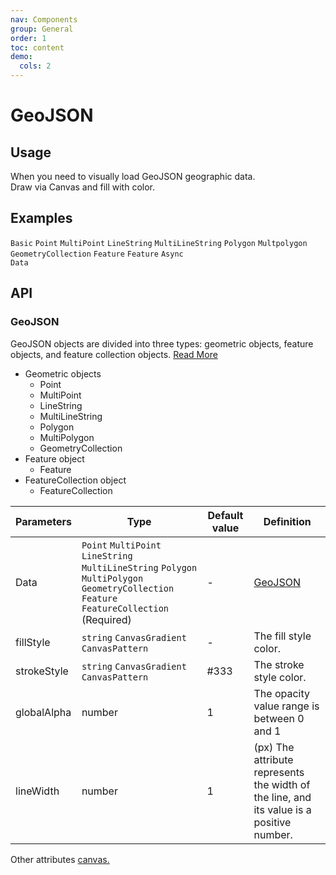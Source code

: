 ```yaml
---
nav: Components
group: General
order: 1
toc: content
demo:
  cols: 2
---
```


# GeoJSON

## Usage

When you need to visually load GeoJSON geographic data.  
Draw via Canvas and fill with color.


## Examples

<code src="../../packages/ui/examples/geojson/basic.tsx" description="If the component defines a canvas property, it will be inherited and applied to the geometry object.">Basic</code>
<code src="../../packages/ui/examples/geojson/point.tsx" description="The single point is displayed in the middle area of ​​the canvas by default.">Point</code>
<code src="../../packages/ui/examples/geojson/mult-point.tsx" description="Multipoint will calculate the geographical coordinates and draw them on the canvas area in equal proportions.">MultiPoint</code>
<code src="../../packages/ui/examples/geojson/line-string.tsx">LineString</code>
<code src="../../packages/ui/examples/geojson/mult-line-string.tsx">MultiLineString</code>
<code src="../../packages/ui/examples/geojson/polygon.tsx">Polygon</code>
<code src="../../packages/ui/examples/geojson/mult-polygon.tsx" description="Polygon with hole.">Multpolygon</code>
<code src="../../packages/ui/examples/geojson/geometry-collection.tsx">GeometryCollection</code>
<code src="../../packages/ui/examples/geojson/feature.tsx" description="If the component defines a canvas property, it will be inherited and applied to the feature object, and the properties of the feature object will also be inherited and applied to the geometry object. Characteristic object types include `Point`、`MultiPoint`、`LineString`、`MultiLineString`、`Polygon` adn `MultiPolygon`。">Feature</code>
<code src="../../packages/ui/examples/geojson/feature-collection.tsx" description="While inheriting the component canvas properties, it supports setting properties individually for each Feature object.">Feature</code>
<code src="../../packages/ui/examples/geojson/load-feature-collection.tsx">Async Data</code>



## API

### GeoJSON

GeoJSON objects are divided into three types: geometric objects, feature objects, and feature collection objects. [Read More](https://blog.emooa.com/2023/10/10/geojson/)

- Geometric objects
  - Point
  - MultiPoint
  - LineString
  - MultiLineString
  - Polygon
  - MultiPolygon
  - GeometryCollection
- Feature object 
  - Feature
- FeatureCollection object
  - FeatureCollection

| **Parameters** | **Type** | **Default value** | **Definition** |
| --- | --- | --- | --- |
| Data |`Point` `MultiPoint` `LineString` `MultiLineString` `Polygon` `MultiPolygon` `GeometryCollection` `Feature` `FeatureCollection` (Required) | - | [GeoJSON](https://geojson.org/) |
| fillStyle | `string` `CanvasGradient` `CanvasPattern` | - | The fill style color. |
| strokeStyle | `string` `CanvasGradient` `CanvasPattern` | #333 | The stroke style color. |
| globalAlpha | number | 1 | The opacity value range is between 0 and 1 |
| lineWidth | number | 1 | (px) The attribute represents the width of the line, and its value is a positive number. |

Other attributes [canvas.](https://developer.mozilla.org/en-US/docs/Web/API/HTMLCanvasElement)
